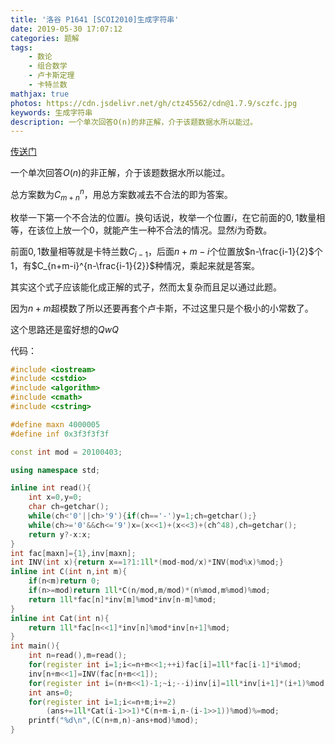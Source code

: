 ```yaml
---
title: '洛谷 P1641 [SCOI2010]生成字符串'
date: 2019-05-30 17:07:12
categories: 题解
tags:
	- 数论
	- 组合数学
	- 卢卡斯定理
	- 卡特兰数
mathjax: true
photos: https://cdn.jsdelivr.net/gh/ctz45562/cdn@1.7.9/sczfc.jpg
keywords: 生成字符串
description: 一个单次回答O(n)的非正解，介于该题数据水所以能过。
---
```


[传送门](https://www.luogu.org/problemnew/show/P1641)

一个单次回答$O(n)$的非正解，介于该题数据水所以能过。

<!--more-->

总方案数为$C_{m+n}^n$，用总方案数减去不合法的即为答案。

枚举一下第一个不合法的位置$i$。换句话说，枚举一个位置$i$，在它前面的$0,1$数量相等，在该位上放一个$0$，就能产生一种不合法的情况。显然$i$为奇数。

前面$0,1$数量相等就是卡特兰数$C_{i-1}$，后面$n+m-i$个位置放$n-\frac{i-1}{2}$个$1$，有$C_{n+m-i}^{n-\frac{i-1}{2}}$种情况，乘起来就是答案。

其实这个式子应该能化成正解的式子，然而太复杂而且足以通过此题。

因为$n+m$超模数了所以还要再套个卢卡斯，不过这里只是个极小的小常数了。

这个思路还是蛮好想的$QwQ$

代码：

``` cpp
#include <iostream>
#include <cstdio>
#include <algorithm>
#include <cmath>
#include <cstring>

#define maxn 4000005
#define inf 0x3f3f3f3f

const int mod = 20100403;

using namespace std;

inline int read(){
    int x=0,y=0;
    char ch=getchar();
    while(ch<'0'||ch>'9'){if(ch=='-')y=1;ch=getchar();}
    while(ch>='0'&&ch<='9')x=(x<<1)+(x<<3)+(ch^48),ch=getchar();
    return y?-x:x;
}
int fac[maxn]={1},inv[maxn];
int INV(int x){return x==1?1:1ll*(mod-mod/x)*INV(mod%x)%mod;}
inline int C(int n,int m){
    if(n<m)return 0;
    if(n>=mod)return 1ll*C(n/mod,m/mod)*(n%mod,m%mod)%mod;
    return 1ll*fac[n]*inv[m]%mod*inv[n-m]%mod;
}
inline int Cat(int n){
    return 1ll*fac[n<<1]*inv[n]%mod*inv[n+1]%mod;
}
int main(){
    int n=read(),m=read();
    for(register int i=1;i<=n+m<<1;++i)fac[i]=1ll*fac[i-1]*i%mod;
    inv[n+m<<1]=INV(fac[n+m<<1]);
    for(register int i=(n+m<<1)-1;~i;--i)inv[i]=1ll*inv[i+1]*(i+1)%mod;
    int ans=0;
    for(register int i=1;i<=n+m;i+=2)
        (ans+=1ll*Cat(i-1>>1)*C(n+m-i,n-(i-1>>1))%mod)%=mod;
    printf("%d\n",(C(n+m,n)-ans+mod)%mod);
}
```

